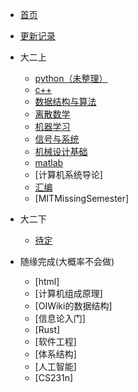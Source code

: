 * [首页]()
* [更新记录](md/essay/更新记录.md)

* 大二上
    * [python（未整理）](md/essay/python.md)   
    * [c++](md/essay/c++.md)
    * [数据结构与算法](md/essay/数据结构与算法.md)
    * [离散数学](md/essay/离散数学.md)
    * [机器学习](md/essay/机器学习.md)
    * [信号与系统](md/essay/信号与系统.md)
    * [机械设计基础](md/essay/机械设计基础.md)
    * [matlab](md/essay/matlab.md)
    * [计算机系统导论]
    * [汇编](md/essay/汇编.md)
    * [MITMissingSemester]

* 大二下
    * [待定]()

* 随缘完成(大概率不会做)
    * [html]
    * [计算机组成原理]
    * [OIWiki的数据结构]
    * [信息论入门]
    * [Rust]
    * [软件工程]
    * [体系结构]
    * [人工智能]
    * [CS231n]
  